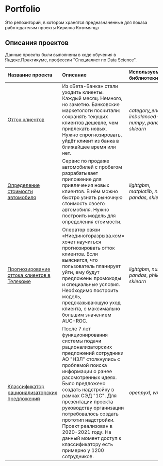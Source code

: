 # Portfolio
Это репозиторий, в котором хранятся предназначенные для показа работодателям проекты Кирилла Козимянца

## Описания проектов

Данные проекты были выполнены в ходе обучения в Яндекс.Практикуме, профессии "Специалист по Data Science".

| Название проекта | Описание | Используемые библиотеки | 
| :---------------------- | :---------------------- | :---------------------- |
| [Отток клиентов](exodus_of_bank_customers) | Из «Бета-Банка» стали уходить клиенты. Каждый месяц. Немного, но заметно. Банковские маркетологи посчитали: сохранять текущих клиентов дешевле, чем привлекать новых. Нужно спрогнозировать, уйдёт клиент из банка в ближайшее время или нет. | *category_encoders*, *imbalanced-learn*, *numpy*, *pandas*, *sklearn* |
| [Определение стоимости автомобиля](car_price) | Сервис по продаже автомобилей с пробегом  разрабатывает приложение для привлечения новых клиентов. В нём можно быстро узнать рыночную стоимость своего автомобиля. Нужно построить модель для определения стоимости. | *lightgbm*, *matplotlib*, *numpy*, *pandas*, *sklearn* |
| [Прогнозирование оттока клиентов в Телекоме](exodus_of_telecom_customers) | Оператор связи «Ниединогоразрыва.ком» хочет научиться прогнозировать отток клиентов. Если выяснится, что пользователь планирует уйти, ему будут предложены промокоды и специальные условия. Необходимо построить модель, предсказывающую уход клиента, с максимально большим значением AUC-ROC. | *lightgbm*, *numpy*, *pandas*, *phik*, *sklearn* |
| [Классификатор рационализаторских предложений](idea_classifier) | После 7 лет функционирования системы подачи рационализаторских предложений сотрудники АО "НЗЛ" столкнулись с проблемой поиска информации о ранее рассмотренных идеях. Было предложено создать надстройку в рамках СЭД "1С". Для презентации проекта руководству организации потребовалось создать прототип надстройки. Проект реализован в 2020-2021 году. На данный момент доступ к классификатору есть примерно у 1200 сотрудников. | *openpyxl*, *wx* | [Мобильное приложение "Рационализация"](mobile_rp) | Для увеличения числа рационализаторских предложений было решено создать новый канал связи с авторами – мобильное приложение. Разработанный на python прототип позволил продемонстрировать руководству возможности приложения и проработать сценарии его применения. Сейчас тестируется бета-версия для Android. За 3 месяца применения половина предложений подана через этот канал. | *openpyxl*, *wx* |